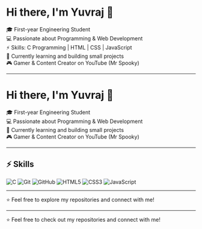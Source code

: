 # Hi there, I'm Yuvraj 👋

🎓 First-year Engineering Student  
💻 Passionate about Programming & Web Development  
⚡ Skills: C Programming | HTML | CSS | JavaScript  
🚀 Currently learning and building small projects  
🎮 Gamer & Content Creator on YouTube (Mr Spooky)  

---

# Hi there, I'm Yuvraj 👋

🎓 First-year Engineering Student  
💻 Passionate about Programming & Web Development  
🚀 Currently learning and building small projects  
🎮 Gamer & Content Creator on YouTube (Mr Spooky)  

---

## ⚡ Skills
![C](https://img.shields.io/badge/C-00599C?style=for-the-badge&logo=c&logoColor=white)
![Git](https://img.shields.io/badge/Git-F05032?style=for-the-badge&logo=git&logoColor=white)
![GitHub](https://img.shields.io/badge/GitHub-181717?style=for-the-badge&logo=github&logoColor=white)
![HTML5](https://img.shields.io/badge/HTML5-E34F26?style=for-the-badge&logo=html5&logoColor=white)
![CSS3](https://img.shields.io/badge/CSS3-1572B6?style=for-the-badge&logo=css3&logoColor=white)
![JavaScript](https://img.shields.io/badge/JavaScript-F7DF1E?style=for-the-badge&logo=javascript&logoColor=black)

---

⭐️ Feel free to explore my repositories and connect with me!

---

⭐️ Feel free to check out my repositories and connect with me!